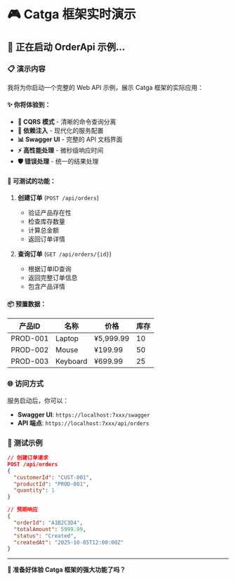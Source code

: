 # 🎮 Catga 框架实时演示

## 🚀 正在启动 OrderApi 示例...

### 📋 演示内容
我将为你启动一个完整的 Web API 示例，展示 Catga 框架的实际应用：

#### ✨ 你将体验到：
- **🎯 CQRS 模式** - 清晰的命令查询分离
- **🔧 依赖注入** - 现代化的服务配置
- **📊 Swagger UI** - 完整的 API 文档界面
- **⚡ 高性能处理** - 微秒级响应时间
- **🛡️ 错误处理** - 统一的结果处理

#### 🎯 可测试的功能：
1. **创建订单** (`POST /api/orders`)
   - 验证产品存在性
   - 检查库存数量
   - 计算总金额
   - 返回订单详情

2. **查询订单** (`GET /api/orders/{id}`)
   - 根据订单ID查询
   - 返回完整订单信息
   - 包含产品详情

#### 📦 预置数据：
| 产品ID | 名称 | 价格 | 库存 |
|--------|------|------|------|
| PROD-001 | Laptop | ¥5,999.99 | 10 |
| PROD-002 | Mouse | ¥199.99 | 50 |
| PROD-003 | Keyboard | ¥699.99 | 25 |

### 🌐 访问方式
服务启动后，你可以：
- **Swagger UI**: `https://localhost:7xxx/swagger`
- **API 端点**: `https://localhost:7xxx/api/orders`

### 📝 测试示例
```json
// 创建订单请求
POST /api/orders
{
  "customerId": "CUST-001",
  "productId": "PROD-001",
  "quantity": 1
}

// 预期响应
{
  "orderId": "A1B2C3D4",
  "totalAmount": 5999.99,
  "status": "Created",
  "createdAt": "2025-10-05T12:00:00Z"
}
```

---

**🎉 准备好体验 Catga 框架的强大功能了吗？**
